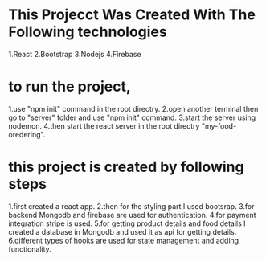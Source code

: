 # This Projecct Was Created With The Following technologies
1.React
2.Bootstrap
3.Nodejs
4.Firebase

# to run the project,
1.use "npm init" command in the root directry.
2.open another terminal then go to "server" folder and use "npm init" command.
3.start the server using nodemon.
4.then start the react server in the root directry "my-food-oredering".

# this project is created by following steps
1.first created a react app.
2.then for the styling part I used bootsrap.
3.for backend Mongodb and firebase are used for authentication.
4.for payment integration stripe is used.
5.for getting product details and food details I created a database in Mongodb and used it as api for getting details.
6.different types of hooks are used for state management and adding functionality.


